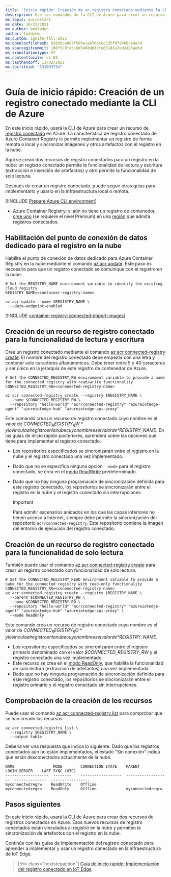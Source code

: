 ```yaml
---
title: 'Inicio rápido: Creación de un registro conectado mediante la CLI'
description: Use los comandos de la CLI de Azure para crear un recurso de Azure Container Registry conectado que pueda sincronizar imágenes y otros artefactos con el registro en la nube.
ms.topic: quickstart
ms.date: 10/21/2021
ms.author: memladen
author: toddysm
ms.custom: ignite-fall-2021
ms.openlocfilehash: 926d9ca087f509a1aa76dcec235fd7996bce4a78
ms.sourcegitcommit: 106f5c9fa5c6d3498dd1cfe63181a7ed4125ae6d
ms.translationtype: HT
ms.contentlocale: es-ES
ms.lasthandoff: 11/02/2021
ms.locfileid: "131093754"
---
```

# <a name="quickstart-create-a-connected-registry-using-the-azure-cli"></a>Guía de inicio rápido: Creación de un registro conectado mediante la CLI de Azure

En este inicio rápido, usará la CLI de Azure para crear un recurso de [registro conectado](intro-connected-registry.md) en Azure. La característica de registro conectado de Azure Container Registry le permite implementar un registro de forma remota o local y sincronizar imágenes y otros artefactos con el registro en la nube. 

Aquí se crean dos recursos de registro conectados para un registro en la nube: un registro conectado permite la funcionalidad de lectura y escritura (extracción e inserción de artefactos) y otro permite la funcionalidad de solo lectura. 

Después de crear un registro conectado, puede seguir otras guías para implementarlo y usarlo en la infraestructura local o remota.

[!INCLUDE [Prepare Azure CLI environment](../../includes/azure-cli-prepare-your-environment.md)]

* Azure Container Registry: si aún no tiene un registro de contenedor, [cree uno](container-registry-get-started-azure-cli.md) (se requiere el nivel Premium) en una [región](intro-connected-registry.md#available-regions) que admita registros conectados. 

## <a name="enable-the-dedicated-data-endpoint-for-the-cloud-registry"></a>Habilitación del punto de conexión de datos dedicado para el registro en la nube

Habilite el punto de conexión de datos dedicado para Azure Container Registry en la nube mediante el comando [az acr update][az-acr-update]. Este paso es necesario para que un registro conectado se comunique con el registro en la nube.

```azurecli
# Set the REGISTRY_NAME environment variable to identify the existing cloud registry
REGISTRY_NAME=<container-registry-name>

az acr update --name $REGISTRY_NAME \
  --data-endpoint-enabled
```

[!INCLUDE [container-registry-connected-import-images](../../includes/container-registry-connected-import-images.md)]

## <a name="create-a-connected-registry-resource-for-read-and-write-functionality"></a>Creación de un recurso de registro conectado para la funcionalidad de lectura y escritura

Cree un registro conectado mediante el comando [az acr connected-registry create][az-acr-connected-registry-create]. El nombre del registro conectado debe empezar con una letra y contener solo caracteres alfanuméricos. Debe tener entre 5 y 40 caracteres y ser único en la jerarquía de este registro de contenedor de Azure.

```azurecli
# Set the CONNECTED_REGISTRY_RW environment variable to provide a name for the connected registry with read/write functionality
CONNECTED_REGISTRY_RW=<connnected-registry-name>

az acr connected-registry create --registry $REGISTRY_NAME \
  --name $CONNECTED_REGISTRY_RW \
  --repository "hello-world" "acr/connected-registry" "azureiotedge-agent" "azureiotedge-hub" "azureiotedge-api-proxy"
```

Este comando crea un recurso de registro conectado cuyo nombre es el valor de *$CONNECTED_REGISTRY_RW* y lo vincula al registro en la nube cuyo nombre es el valor de *$REGISTRY_NAME*. En las guías de inicio rápido posteriores, aprenderá sobre las opciones que tiene para implementar el registro conectado. 
* Los repositorios especificados se sincronizarán entre el registro en la nube y el registro conectado una vez implementado. 
* Dado que no se especifica ninguna opción `--mode` para el registro conectado, se crea en el [modo ReadWrite](intro-connected-registry.md#modes) predeterminado. 
* Dado que no hay ninguna programación de sincronización definida para este registro conectado, los repositorios se sincronizarán entre el registro en la nube y el registro conectado sin interrupciones.

  > [!IMPORTANT]
  > Para admitir escenarios anidados en los que las capas inferiores no tienen acceso a Internet, siempre debe permitir la sincronización del repositorio `acr/connected-registry`. Este repositorio contiene la imagen del entorno de ejecución del registro conectado.

## <a name="create-a-connected-registry-resource-for-read-only-functionality"></a>Creación de un recurso de registro conectado para la funcionalidad de solo lectura

También puede usar el comando [az acr connected-registry create][az-acr-connected-registry-create] para crear un registro conectado con funcionalidad de solo lectura. 

```azurecli
# Set the CONNECTED_REGISTRY_READ environment variable to provide a name for the connected registry with read-only functionality
CONNECTED_REGISTRY_RO=<connnected-registry-name>
az acr connected-registry create --registry $REGISTRY_NAME \
  --parent $CONNECTED_REGISTRY_RW \
  --name $CONNECTED_REGISTRY_RO \
  --repository "hello-world" "acr/connected-registry" "azureiotedge-agent" "azureiotedge-hub" "azureiotedge-api-proxy" \
  --mode ReadOnly
```

Este comando crea un recurso de registro conectado cuyo nombre es el valor de *$CONNECTED_REGISTRY_RO* y lo vincula al registro en la nube cuyo nombre es el valor de *$REGISTRY_NAME*. 
* Los repositorios especificados se sincronizarán entre el registro primario denominado con el valor *$CONNECTED_REGISTRY_RW* y el registro conectado una vez implementado.
* Este recurso se crea en el [modo ReadOnly](intro-connected-registry.md#modes), que habilita la funcionalidad de solo lectura (extracción de artefactos) una vez implementada. 
* Dado que no hay ninguna programación de sincronización definida para este registro conectado, los repositorios se sincronizarán entre el registro primario y el registro conectado sin interrupciones.

## <a name="verify-that-the-resources-are-created"></a>Comprobación de la creación de los recursos

Puede usar el comando [az acr connected-registry list][az-acr-connected-registry-list] para comprobar que se han creado los recursos. 

```azurecli
az acr connected-registry list \
  --registry $REGISTRY_NAME \
  --output table
```

Debería ver una respuesta que indica lo siguiente. Dado que los registros conectados aún no están implementados, el estado "Sin conexión" indica que están desconectados actualmente de la nube.

```
NAME                 MODE        CONNECTION STATE    PARENT               LOGIN SERVER    LAST SYNC (UTC)
-------------------  --------    ------------------  -------------------  --------------  -----------------
myconnectedregrw    ReadWrite    Offline
myconnectedregro    ReadOnly     Offline             myconnectedregrw
```

## <a name="next-steps"></a>Pasos siguientes

En este inicio rápido, usará la CLI de Azure para crear dos recursos de registros conectados en Azure. Esos nuevos recursos de registro conectados están vinculados al registro en la nube y permiten la sincronización de artefactos con el registro en la nube.

Continúe con las guías de implementación del registro conectado para aprender a implementar y usar un registro conectado en la infraestructura de IoT Edge.

> [!div class="nextstepaction"]
> [Guía de inicio rápido: Implementación del registro conectado en IoT Edge][quickstart-deploy-connected-registry-iot-edge-cli]

<!-- LINKS - internal -->
[az-acr-connected-registry-create]: /cli/azure/acr/connected-registry#az_acr_connected_registry_create
[az-acr-connected-registry-list]: /cli/azure/acr/connected-registry#az_acr_connected_registry_list
[az-acr-create]: /cli/azure/acr#az_acr_create
[az-acr-update]: /cli/azure/acr#az_acr_update
[az-acr-import]: /cli/azure/acr#az_acr_import
[az-group-create]: /cli/azure/group#az_group_create
[container-registry-intro]: container-registry-intro.md
[container-registry-skus]: container-registry-skus.md
[quickstart-deploy-connected-registry-iot-edge-cli]: quickstart-deploy-connected-registry-iot-edge-cli.md

